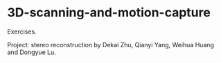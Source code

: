 # 3D-scanning-and-motion-capture

Exercises.

Project: stereo reconstruction by Dekai Zhu, Qianyi Yang, Weihua Huang and Dongyue Lu.